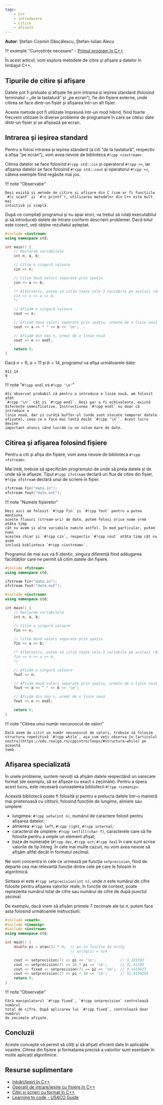 ```yaml
---
tags:
    - C++
    - introducere
    - citire
    - afisare
---
```


**Autor**: Ștefan-Cosmin Dăscălescu, Ștefan-Iulian Alecu

!!! example "Cunoștințe necesare"
    - [Primul program în C++](https://edu.roalgo.ro/cppintro/intro/)

În acest articol, vom explora metodele de citire și afișare a datelor în
limbajul C++.

## Tipurile de citire și afișare

Datele pot fi preluate și afișate fie prin intrarea și ieșirea standard
(folosind terminalul – „de la tastatură” și „pe ecran”), fie din fișiere
externe, unde citirea se face dintr-un fișier și afișarea într-un alt fișier.

Aceste metode pot fi utilizate împreună într-un mod hibrid, fiind foarte
frecvent utilizate în diverse probleme de programare în care se citesc date
dintr-un fișier și se afișează pe ecran.

## Intrarea și ieșirea standard

Pentru a folosi intrarea și ieșirea standard (a citi "de la tastatură",
respectiv a afișa "pe ecran"), vom avea nevoie de biblioteca `#!cpp <iostream>`.

Citirea datelor se face folosind `#!cpp std::cin` și operatorul `#!cpp >>`, iar
afișarea datelor se face folosind `#!cpp std::cout` și operatorul `#!cpp <<`,
câteva exemple fiind regăsite mai jos.

!!! note "Observație"

    Deși există și metode de citire și afișare din C (cum ar fi funcțiile
    `#!c scanf` și `#!c printf`), utilizarea metodelor din C++ este mult mai
    intuitivă și simplă.

După ce compilați programul și nu apar erori, va trebui să rulați executabilul
și să introduceți datele de intrare conform descrierii problemei. Dacă totul
este corect, veți obține rezultatul așteptat.

```cpp
#include <iostream>
using namespace std;

int main() {
    // Declaram variabilele
    int n, a, b;

    // Citim o singură valoare
    cin >> n;

    // Citim două valori separate prin spațiu
    cin >> a >> b;

    /* Alternativ, putem să citim toate cele 3 variabile pe același rând:
    cin >> n >> a >> b;
    */

    // Afișăm o singură valoare
    cout << n;

    // Afișăm două valori separate prin spațiu, urmate de o linie nouă
    cout << a << " " << b << '\n';

    // Afișăm din nou n, urmat de o linie nouă
    cout << n << endl;

    return 0;
}
```

Dacă $n = 9$, $a = 11$ și $b = 14$, programul va afișa următoarele date:

```text
911 14
9
```

!!! note "`#!cpp endl` vs `#!cpp '\n'`"

    Ați observat probabil că pentru a introduce o linie nouă, am folosit atât
    `#!cpp '\n'` cât și `#!cpp endl`. Deși par a fi echivalente, există
    diferențe semnificative. Instrucțiunea `#!cpp endl` nu doar că introduce o
    linie nouă, dar și curăță buffer-ul (unde sunt stocate temporar datele
    afișate), ceea ce o face mai lentă decât `#!cpp '\n'`. Acest lucru devine
    important atunci când lucrăm cu un volum mare de date.

## Citirea și afișarea folosind fișiere

Pentru a citi și afișa din fișiere, vom avea nevoie de biblioteca `#!cpp
<fstream>`.

Mai întâi, trebuie să specificăm programului de unde să preia datele și de unde
să le afișeze. Tipul `#!cpp ifstream` declară un flux de citire din fișier,
`#!cpp ofstream` declară unul de scriere în fișier.

```cpp
ifstream fin("date.in");
ofstream fout("date.out");
```

!!! note "Numele fișierelor"

    Deși aici am folosit `#!cpp fin` și `#!cpp fout` pentru a putea menționa
    aceste fluxuri (stream-uri) de date, putem folosi orice nume vrem atâta timp
    cât nu avem și alte variabile numite astfel. În mod particular, putem numi
    acestea chiar și `#!cpp cin`, respectiv `#!cpp cout` atâta timp cât nu avem
    inclusă biblioteca `#!cpp <iostream>`.

Programul de mai sus va fi identic, singura diferență fiind adăugarea
facilităților care ne permit să citim datele din fișiere.

```cpp
#include <fstream>
using namespace std;

ifstream fin("date.in");
ofstream fout("date.out");

#include <iostream>
using namespace std;

int main() {
    // Declaram variabilele
    int n, a, b;

    // Citim o singură valoare
    fin >> n;

    // Citim două valori separate prin spațiu
    fin >> a >> b;

    /* Alternativ, putem să citim toate cele 3 variabile pe același rând:
    fin >> n >> a >> b;
    */

    // Afișăm o singură valoare
    fout << n;

    // Afișăm două valori separate prin spațiu, urmate de o linie nouă
    fout << a << " " << b << '\n';

    // Afișăm din nou n, urmat de o linie nouă
    fout << n << endl;

    return 0;
}
```

!!! note "Citirea unui număr necunoscut de valori"

    Dacă avem de citit un număr necunoscut de valori, trebuie să folosim
    structura repetitivă `#!cpp while`, așa cum veți observa în [articolul
    nostru](https://edu.roalgo.ro/cppintro/loops/#structura-while) pe această
    temă.

## Afișarea specializată

În unele probleme, suntem nevoiți să afișăm datele respectând un oarecare format
(de exemplu, să se afișeze cu exact $x$ zecimale). Pentru a opera acest lucru,
este necesară cunoașterea bibliotecii `#!cpp <iomanip>`.

Această bibliotecă poate fi folosită și pentru a prelucra datele într-o manieră
mai prietenoasă cu cititorii, folosind funcțiile de lungime, aliniere sau
umplere:

- lungimea: `#!cpp setw(int n)`, numărul de caractere folosit pentru afișarea
  datelor;
- alinierea: `#!cpp left`, `#!cpp right`, `#!cpp internal`;
- caracterul de umplere: `#!cpp setfill(char f)`, caracterele care să fie
  folosite pentru a umple un element afișat;
- baza de numerație (`#!cpp dec`, `#!cpp oct`, `#!cpp hex`) în care sunt scrise
  valorile de tip întreg. În cele mai multe cazuri, nu vom avea nevoie să afișăm
  altfel decât în formatul zecimal.

Ne vom concentra în cele ce urmează pe funcția `setprecision`, fiind de departe
cea mai relevantă funcție dintre cele pe care le folosim în algoritmică.

Sintaxa ei este `#!cpp setprecision(int n)`, unde $n$ este numărul de cifre
folosite pentru afișarea valorilor reale; în funcție de context, poate
reprezenta numărul total de cifre sau numărul de cifre de după punctul zecimal.

De exemplu, dacă vrem să afișăm primele 7 zecimale ale lui $\pi$, putem face
asta folosind următoarele instrucțiuni:

```cpp
#include <cmath>
#include <iomanip>
#include <iostream>
using namespace std;

int main() {
    double pi = atan(1) * 4;  // pi in functie de arctg
                              // arctg(1) = π/4

    cout << setprecision(7) << pi << '\n';           // 3.141593
    cout << setprecision(7) << 10 * pi << '\n';      // 31.41593
    cout << fixed << setprecision(7) << pi << '\n';  // 3.1415927
    cout << setprecision(7) << pi * 10 << '\n';      // 31.4159265
    return 0;
}
```

!!! note "Observație"

    Fără manipulatorul `#!cpp fixed`, `#!cpp setprecision` controlează numărul
    total de cifre. După aplicarea lui `#!cpp fixed`, controlează doar numărul
    de zecimale afişate.

## Concluzii

Aceste concepte vă permit să citiți și să afișați eficient date în aplicațiile
voastre. Citirea din fișiere și formatarea precisă a valorilor sunt esențiale în
multe aplicații algoritmice.

## Resurse suplimentare

- [Intrări/Ieșiri în
  C++](https://www.pbinfo.ro/articole/60/intrari-iesiri-in-cpp)
- [Operații de intrare/ieșire cu fișiere în
  C++](https://www.pbinfo.ro/articole/19047/operatii-de-intrare-iesire-cu-fisiere-in-cpp)
- [Citiri și scrieri cu format în
  C++](https://www.pbinfo.ro/articole/16018/citiri-si-scrieri-cu-format-in-cpp)
- [Learning to code - USACO
  Guide](https://usaco.guide/general/resources-learning-to-code?lang=cpp)
